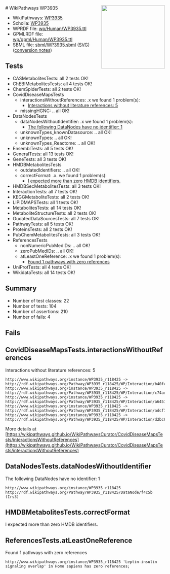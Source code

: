 <img style="float: right; width: 200px" src="../logo.png" />
# WikiPathways WP3935

* WikiPathways: [WP3935](https://identifiers.org/wikipathways:WP3935)
* Scholia: [WP3935](https://scholia.toolforge.org/wikipathways/WP3935)
* WPRDF file: [wp/Human/WP3935.ttl](../wp/Human/WP3935.ttl)
* GPMLRDF file: [wp/gpml/Human/WP3935.ttl](../wp/gpml/Human/WP3935.ttl)
* SBML file: [sbml/WP3935.sbml](../sbml/WP3935.sbml) ([SVG](../sbml/WP3935.svg)) ([conversion notes](../sbml/WP3935.txt))

## Tests
* CASMetabolitesTests: all 2 tests OK!
* ChEBIMetabolitesTests: all 4 tests OK!
* ChemSpiderTests: all 2 tests OK!
* CovidDiseaseMapsTests
    * interactionsWithoutReferences: .x we found 1 problem(s):
        * [Interactions without literature references: 5](#2e295933)
    * missingHGNC: .. all OK!
* DataNodesTests
    * dataNodesWithoutIdentifier: .x we found 1 problem(s):
        * [The following DataNodes have no identifier: 1](#d2d32fa0)
    * unknownTypes_knownDatasource: .. all OK!
    * unknownTypes: .. all OK!
    * unknownTypes_Reactome: .. all OK!
* EnsemblTests: all 5 tests OK!
* GeneralTests: all 13 tests OK!
* GeneTests: all 3 tests OK!
* HMDBMetabolitesTests
    * outdatedIdentifiers: .. all OK!
    * correctFormat: .x. we found 1 problem(s):
        * [I expected more than zero HMDB identifiers.](#ad154c1e)
* HMDBSecMetabolitesTests: all 3 tests OK!
* InteractionTests: all 7 tests OK!
* KEGGMetaboliteTests: all 2 tests OK!
* LIPIDMAPSTests: all 1 tests OK!
* MetabolitesTests: all 14 tests OK!
* MetaboliteStructureTests: all 2 tests OK!
* OudatedDataSourcesTests: all 7 tests OK!
* PathwayTests: all 5 tests OK!
* ProteinsTests: all 2 tests OK!
* PubChemMetabolitesTests: all 3 tests OK!
* ReferencesTests
    * nonNumericPubMedIDs: .. all OK!
    * zeroPubMedIDs: .. all OK!
    * atLeastOneReference: .x we found 1 problem(s):
        * [Found 1 pathways with zero references](#35eb778e)
* UniProtTests: all 4 tests OK!
* WikidataTests: all 14 tests OK!


## Summary

* Number of test classes: 22
* Number of tests: 104
* Number of assertions: 210
* Number of fails: 4

## Fails

<a name="2e295933" />

## CovidDiseaseMapsTests.interactionsWithoutReferences

Interactions without literature references: 5
```
http://www.wikipathways.org/instance/WP3935_r118425 -> http://rdf.wikipathways.org/Pathway/WP3935_r118425/WP/Interaction/b40f4
http://www.wikipathways.org/instance/WP3935_r118425 -> http://rdf.wikipathways.org/Pathway/WP3935_r118425/WP/Interaction/c74ad
http://www.wikipathways.org/instance/WP3935_r118425 -> http://rdf.wikipathways.org/Pathway/WP3935_r118425/WP/Interaction/a6451
http://www.wikipathways.org/instance/WP3935_r118425 -> http://rdf.wikipathways.org/Pathway/WP3935_r118425/WP/Interaction/adcf7
http://www.wikipathways.org/instance/WP3935_r118425 -> http://rdf.wikipathways.org/Pathway/WP3935_r118425/WP/Interaction/d2bc6
```

More details at [https://wikipathways.github.io/WikiPathwaysCurator/CovidDiseaseMapsTests/interactionsWithoutReferences](https://wikipathways.github.io/WikiPathwaysCurator/CovidDiseaseMapsTests/interactionsWithoutReferences)

<a name="d2d32fa0" />

## DataNodesTests.dataNodesWithoutIdentifier

The following DataNodes have no identifier: 1
```
http://www.wikipathways.org/instance/WP3935_r118425 http://rdf.wikipathways.org/Pathway/WP3935_r118425/DataNode/f4c5b (Irs3)
```

<a name="ad154c1e" />

## HMDBMetabolitesTests.correctFormat

I expected more than zero HMDB identifiers.
<a name="35eb778e" />

## ReferencesTests.atLeastOneReference

Found 1 pathways with zero references
```
http://www.wikipathways.org/instance/WP3935_r118425 'Leptin-insulin signaling overlap' in Homo sapiens has zero references; 
```

